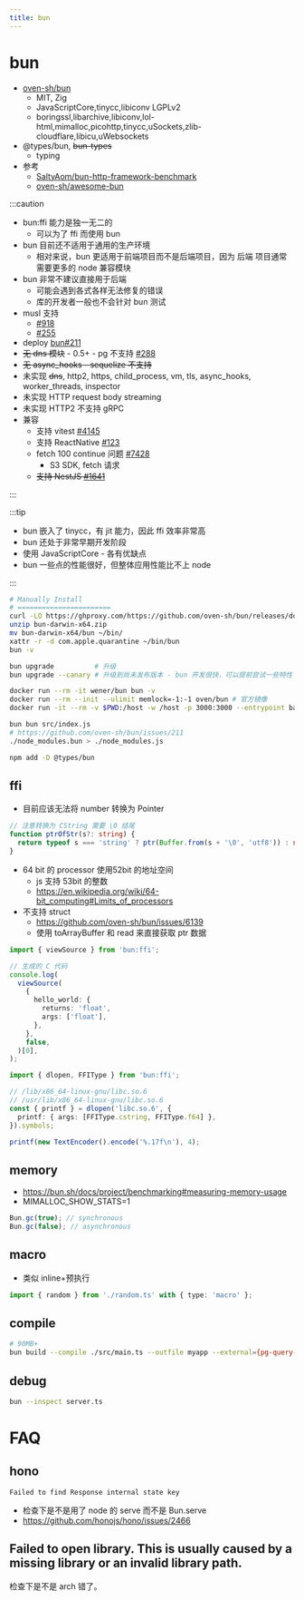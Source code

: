 ```yaml
---
title: bun
---
```


# bun

- [oven-sh/bun](https://github.com/oven-sh/bun)
  - MIT, Zig
  - JavaScriptCore,tinycc,libiconv LGPLv2
  - boringssl,libarchive,libiconv,lol-html,mimalloc,picohttp,tinycc,uSockets,zlib-cloudflare,libicu,uWebsockets
- @types/bun, ~~bun-types~~
  - typing
- 参考
  - [SaltyAom/bun-http-framework-benchmark](https://github.com/SaltyAom/bun-http-framework-benchmark)
  - [oven-sh/awesome-bun](https://github.com/oven-sh/awesome-bun)

:::caution

- bun:ffi 能力是独一无二的
  - 可以为了 ffi 而使用 bun
- bun 目前还不适用于通用的生产环境
  - 相对来说，bun 更适用于前端项目而不是后端项目，因为 后端 项目通常需要更多的 node 兼容模块
- bun 非常不建议直接用于后端
  - 可能会遇到各式各样无法修复的错误
  - 库的开发者一般也不会针对 bun 测试
- musl 支持
  - [#918](https://github.com/oven-sh/bun/issues/918)
  - [#255](https://github.com/oven-sh/bun/issues/255)
- deploy [bun#211](https://github.com/oven-sh/bun/issues/211)
- ~~无 dns 模块~~ - 0.5+ - pg 不支持 [#288](https://github.com/oven-sh/bun/issues/288)
- ~~无 async_hooks - sequelize 不支持~~
- 未实现 ~~dns~~, http2, https, child_process, vm, tls, async_hooks, worker_threads, inspector
- 未实现 HTTP request body streaming
- 未实现 HTTP2 不支持 gRPC
- 兼容
  - 支持 vitest [#4145](https://github.com/oven-sh/bun/issues/4145)
  - 支持 ReactNative [#123](https://github.com/oven-sh/bun/issues/123)
  - fetch 100 continue 问题 [#7428](https://github.com/oven-sh/bun/issues/7428)
    - S3 SDK, fetch 请求
  - ~~支持 NestJS [#1641](https://github.com/oven-sh/bun/issues/1641)~~

:::

:::tip

- bun 嵌入了 tinycc，有 jit 能力，因此 ffi 效率非常高
- bun 还处于非常早期开发阶段
- 使用 JavaScriptCore - 各有优缺点
- bun 一些点的性能很好，但整体应用性能比不上 node

:::

```bash
# Manually Install
# =======================
curl -LO https://ghproxy.com/https://github.com/oven-sh/bun/releases/download/bun-v1.0.29/bun-darwin-x64.zip
unzip bun-darwin-x64.zip
mv bun-darwin-x64/bun ~/bin/
xattr -r -d com.apple.quarantine ~/bin/bun
bun -v

bun upgrade          # 升级
bun upgrade --canary # 升级到尚未发布版本 - bun 开发很快，可以提前尝试一些特性

docker run --rm -it wener/bun bun -v
docker run --rm --init --ulimit memlock=-1:-1 oven/bun # 官方镜像
docker run -it --rm -v $PWD:/host -w /host -p 3000:3000 --entrypoint bash oven/bun:debian
```

```bash
bun bun src/index.js
# https://github.com/oven-sh/bun/issues/211
./node_modules.bun > ./node_modules.js
```

```bash
npm add -D @types/bun
```

## ffi

- 目前应该无法将 number 转换为 Pointer

```ts
// 注意转换为 CString 需要 \0 结尾
function ptrOfStr(s?: string) {
  return typeof s === 'string' ? ptr(Buffer.from(s + '\0', 'utf8')) : null;
}
```

- 64 bit 的 processor 使用52bit 的地址空间
  - js 支持 53bit 的整数
  - https://en.wikipedia.org/wiki/64-bit_computing#Limits_of_processors
- 不支持 struct
  - https://github.com/oven-sh/bun/issues/6139
  - 使用 toArrayBuffer 和 read 来直接获取 ptr 数据

```ts
import { viewSource } from 'bun:ffi';

// 生成的 C 代码
console.log(
  viewSource(
    {
      hello_world: {
        returns: 'float',
        args: ['float'],
      },
    },
    false,
  )[0],
);
```

```ts
import { dlopen, FFIType } from 'bun:ffi';

// /lib/x86_64-linux-gnu/libc.so.6
// /usr/lib/x86_64-linux-gnu/libc.so.6
const { printf } = dlopen('libc.so.6', {
  printf: { args: [FFIType.cstring, FFIType.f64] },
}).symbols;

printf(new TextEncoder().encode('%.17f\n'), 4);
```

## memory

- https://bun.sh/docs/project/benchmarking#measuring-memory-usage
- MIMALLOC_SHOW_STATS=1

```ts
Bun.gc(true); // synchronous
Bun.gc(false); // asynchronous
```

## macro

- 类似 inline+预执行

```ts
import { random } from './random.ts' with { type: 'macro' };
```

## compile

```bash
# 90MB+
bun build --compile ./src/main.ts --outfile myapp --external={pg-query-stream,better-sqlite3,tedious,oracledb,mysql2,sqlite3,mysql} --external=@mikro-orm/{migrations,entity-generator,better-sqlite,sqlite,mariadb,mysql,mongodb,seeder}
```

## debug

```bash
bun --inspect server.ts
```

# FAQ

## hono

```
Failed to find Response internal state key
```

- 检查下是不是用了 node 的 serve 而不是 Bun.serve
- https://github.com/honojs/hono/issues/2466

## Failed to open library. This is usually caused by a missing library or an invalid library path.

检查下是不是 arch 错了。
